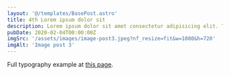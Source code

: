 ```yaml
---
layout: '@/templates/BasePost.astro'
title: 4th Lorem ipsum dolor sit
description: Lorem ipsum dolor sit amet consectetur adipisicing elit. Tenetur vero esse non molestias eos excepturi.
pubDate: 2020-02-04T00:00:00Z
imgSrc: '/assets/images/image-post3.jpeg?nf_resize=fit&w=1080&h=720'
imgAlt: 'Image post 3'
---
```


Full typography example at [this page](./sixth-post).
